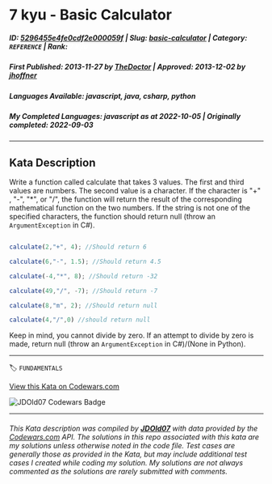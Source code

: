 # 7 kyu - Basic Calculator

##### **ID**: [5296455e4fe0cdf2e000059f](https://www.codewars.com/kata/5296455e4fe0cdf2e000059f) | **Slug**: [basic-calculator](https://www.codewars.com/kata/5296455e4fe0cdf2e000059f) | **Category**: `REFERENCE` | **Rank**: <span style="color:white">7 kyu</span>

##### **First Published**: 2013-11-27 ***by*** [TheDoctor](https://www.codewars.com/users/TheDoctor) | **Approved**: 2013-12-02 ***by*** [jhoffner](https://www.codewars.com/users/jhoffner)

##### **Languages Available**: javascript, java, csharp, python

##### **My Completed Languages**: javascript ***as at*** 2022-10-05 | **Originally completed**: 2022-09-03

---

## Kata Description


Write a function called calculate that takes 3 values. The first and third values are numbers. The second value is a character. If the character is "+" , "-", "*", or "/", the function will return the result of the corresponding mathematical function on the two numbers. If the string is not one of the specified characters, the function should return null (throw an `ArgumentException` in C#).



```javascript

calculate(2,"+", 4); //Should return 6

calculate(6,"-", 1.5); //Should return 4.5

calculate(-4,"*", 8); //Should return -32

calculate(49,"/", -7); //Should return -7

calculate(8,"m", 2); //Should return null

calculate(4,"/",0) //should return null

```



Keep in mind, you cannot divide by zero. If an attempt to divide by zero is made, return null (throw an `ArgumentException` in C#)/(None in Python).

---


🏷 `FUNDAMENTALS`


[View this Kata on Codewars.com](https://www.codewars.com/kata/5296455e4fe0cdf2e000059f)

![](https://www.codewars.com/users/jdold07/badges/large "JDOld07 Codewars Badge")

---

###### *This Kata description was compiled by [**JDOld07**](https://tpstech.dev) with data provided by the [Codewars.com](https://www.codewars.com) API.  The solutions in this repo associated with this kata are my solutions unless otherwise noted in the code file.  Test cases are generally those as provided in the Kata, but may include additional test cases I created while coding my solution.  My solutions are not always commented as the solutions are rarely submitted with comments.*
